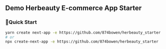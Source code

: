## Demo Herbeauty E-commerce App Starter

### 🎈Quick Start

```bash
yarn create next-app -e https://github.com/874bowen/herbeauty_starter
# or
npx create-next-app -e https://github.com/874bowen/herbeauty_starter
```
